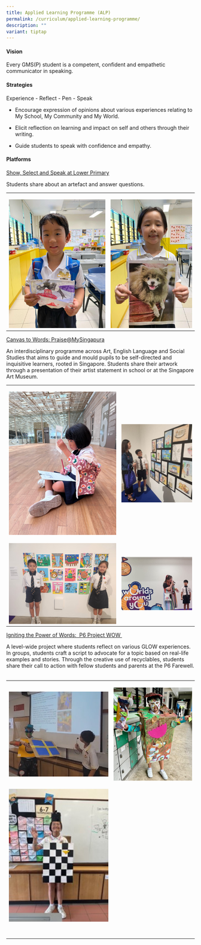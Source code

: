 ```yaml
---
title: Applied Learning Programme (ALP)
permalink: /curriculum/applied-learning-programme/
description: ""
variant: tiptap
---
```

<h4>Vision</h4>
<p>Every GMS(P) student is a competent, confident and empathetic communicator
in speaking.</p>
<h4>Strategies</h4>
<p>Experience - Reflect - Pen - Speak</p>
<ul>
<li>
<p>Encourage expression of opinions about various experiences relating to
My School, My Community and My World.</p>
</li>
<li>
<p>Elicit reflection on learning and impact on self and others through their
writing.</p>
</li>
<li>
<p>Guide students to speak with confidence and empathy.</p>
</li>
</ul>
<h4>Platforms</h4>
<p><u>Show, Select and Speak at Lower Primary</u>
</p>
<p>Students share about an artefact and answer questions.</p>
<table style="minWidth: 50px">
<colgroup>
<col>
<col>
</colgroup>
<tbody>
<tr>
<th rowspan="1" colspan="1">
<p></p>
<div class="isomer-image-wrapper">
<img style="width: 100%" height="auto" width="100%" alt="Pic 1: Show and Tell" src="/images/01_Show_and_Tell__1_.jpg">
</div>
</th>
<th rowspan="1" colspan="1">
<p></p>
<div class="isomer-image-wrapper">
<img style="width: 100%" height="auto" width="100%" alt="Pic 2: Show and Tell" src="/images/02_Show_and_Tell__2_.jpg">
</div>
</th>
</tr>
</tbody>
</table>
<p><u>Canvas to Words: Praise@MySingapura</u>
</p>
<p>An interdisciplinary programme across Art, English Language and Social
Studies that aims to guide and mould pupils to be self-directed and inquisitive
learners, rooted in Singapore. Students share their artwork through a presentation
of their artist statement in school or at the Singapore Art Museum.</p>
<table style="minWidth: 50px">
<colgroup>
<col>
<col>
</colgroup>
<tbody>
<tr>
<th rowspan="1" colspan="1">
<p></p>
<div class="isomer-image-wrapper">
<img style="width: 100%" height="auto" width="100%" alt="Pic 3: Praise@mySingapura" src="/images/03_Praise_mySingapura.jpg">
</div>
</th>
<th rowspan="1" colspan="1">
<p></p>
<div class="isomer-image-wrapper">
<img style="width: 100%" height="auto" width="100%" alt="Pic 4: Praise@mySingapura" src="/images/04_Praise_mySingapura.jpg">
</div>
</th>
</tr>
<tr>
<td rowspan="1" colspan="1">
<p></p>
<div class="isomer-image-wrapper">
<img style="width: 100%" height="auto" width="100%" alt="Pic 5: Praise@mySingapura" src="/images/05_Praise_mySingapura.jpg">
</div>
</td>
<td rowspan="1" colspan="1">
<p></p>
<div class="isomer-image-wrapper">
<img style="width: 100%" height="auto" width="100%" alt="Pic 6: Praise@mySingapura" src="/images/06_Praise_mySingapura.jpg">
</div>
</td>
</tr>
</tbody>
</table>
<p><u>Igniting the Power of Words:&nbsp; P6 Project WOW&nbsp;</u>
</p>
<p>A level-wide project where students reflect on various GLOW experiences.
In groups, students craft a script to advocate for a topic based on real-life
examples and stories. Through the creative use of recyclables, students
share their call to action with fellow students and parents at the P6 Farewell.
&nbsp;</p>
<table style="minWidth: 50px">
<colgroup>
<col>
<col>
</colgroup>
<tbody>
<tr>
<th rowspan="1" colspan="1">
<p></p>
<div class="isomer-image-wrapper">
<img style="width: 100%" height="auto" width="100%" alt="Pic 7: Project WOW" src="/images/07_Project_WOW.jpg">
</div>
</th>
<th rowspan="1" colspan="1">
<p></p>
<div class="isomer-image-wrapper">
<img style="width: 100%" height="auto" width="100%" alt="Pic 8: Project WOW" src="/images/08_Project_WOW.jpg">
</div>
</th>
</tr>
<tr>
<td rowspan="1" colspan="1">
<p></p>
<div class="isomer-image-wrapper">
<img style="width: 100%" height="auto" width="100%" alt="Pic 9: Project WOW" src="/images/09_Project_WOW.jpg">
</div>
</td>
<td rowspan="1" colspan="1">
<p></p>
</td>
</tr>
<tr>
<td rowspan="1" colspan="1">
<p></p>
</td>
<td rowspan="1" colspan="1">
<p></p>
</td>
</tr>
<tr>
<td rowspan="1" colspan="1">
<p></p>
</td>
<td rowspan="1" colspan="1">
<p></p>
</td>
</tr>
</tbody>
</table>
<p>
<br>
<br>
</p>